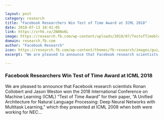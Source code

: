 ```yaml
---

layout: post
category: research
title: "Facebook Researchers Win Test of Time Award at ICML 2018"
date: 2018-07-13 10:41:05
link: https://vrhk.co/2N8No6L
image: https://research.fb.com/wp-content/uploads/2018/07/TestofTimeblog_image2.jpg
domain: research.fb.com
author: "Facebook Research"
icon: https://research.fb.com/wp-content/themes/fb-research/images/gui/facebook.ico
excerpt: "We are pleased to announce that Facebook research scientists Ronan Collobert and Jason Weston won the 2018 International Conference on Machine Learning (ICML) “Test of Time Award” for their paper, “A Unified Architecture for Natural Language Processing: Deep Neural Networks with Multitask Learning,” which they presented at ICML 2008 when both were working for NEC…"

---
```


### Facebook Researchers Win Test of Time Award at ICML 2018

We are pleased to announce that Facebook research scientists Ronan Collobert and Jason Weston won the 2018 International Conference on Machine Learning (ICML) “Test of Time Award” for their paper, “A Unified Architecture for Natural Language Processing: Deep Neural Networks with Multitask Learning,” which they presented at ICML 2008 when both were working for NEC…